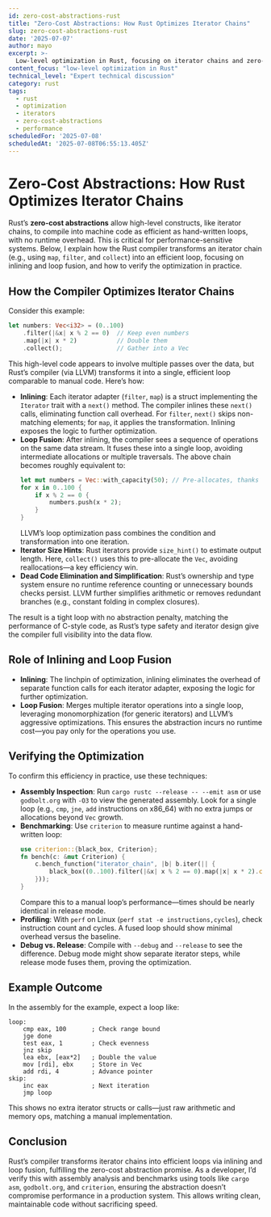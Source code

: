```yaml
---
id: zero-cost-abstractions-rust
title: "Zero-Cost Abstractions: How Rust Optimizes Iterator Chains"
slug: zero-cost-abstractions-rust
date: '2025-07-07'
author: mayo
excerpt: >-
  Low-level optimization in Rust, focusing on iterator chains and zero-cost abstractions
content_focus: "low-level optimization in Rust"
technical_level: "Expert technical discussion"
category: rust
tags:
  - rust
  - optimization
  - iterators
  - zero-cost-abstractions
  - performance
scheduledFor: '2025-07-08'
scheduledAt: '2025-07-08T06:55:13.405Z'
---
```


# Zero-Cost Abstractions: How Rust Optimizes Iterator Chains

Rust’s **zero-cost abstractions** allow high-level constructs, like iterator chains, to compile into machine code as efficient as hand-written loops, with no runtime overhead. This is critical for performance-sensitive systems. Below, I explain how the Rust compiler transforms an iterator chain (e.g., using `map`, `filter`, and `collect`) into an efficient loop, focusing on inlining and loop fusion, and how to verify the optimization in practice.

## How the Compiler Optimizes Iterator Chains

Consider this example:

```rust
let numbers: Vec<i32> = (0..100)
    .filter(|&x| x % 2 == 0)  // Keep even numbers
    .map(|x| x * 2)           // Double them
    .collect();               // Gather into a Vec
```

This high-level code appears to involve multiple passes over the data, but Rust’s compiler (via LLVM) transforms it into a single, efficient loop comparable to manual code. Here’s how:

- **Inlining**: Each iterator adapter (`filter`, `map`) is a struct implementing the `Iterator` trait with a `next()` method. The compiler inlines these `next()` calls, eliminating function call overhead. For `filter`, `next()` skips non-matching elements; for `map`, it applies the transformation. Inlining exposes the logic to further optimization.
- **Loop Fusion**: After inlining, the compiler sees a sequence of operations on the same data stream. It fuses these into a single loop, avoiding intermediate allocations or multiple traversals. The above chain becomes roughly equivalent to:
  ```rust
  let mut numbers = Vec::with_capacity(50); // Pre-allocates, thanks to size hints
  for x in 0..100 {
      if x % 2 == 0 {
          numbers.push(x * 2);
      }
  }
  ```
  LLVM’s loop optimization pass combines the condition and transformation into one iteration.
- **Iterator Size Hints**: Rust iterators provide `size_hint()` to estimate output length. Here, `collect()` uses this to pre-allocate the `Vec`, avoiding reallocations—a key efficiency win.
- **Dead Code Elimination and Simplification**: Rust’s ownership and type system ensure no runtime reference counting or unnecessary bounds checks persist. LLVM further simplifies arithmetic or removes redundant branches (e.g., constant folding in complex closures).

The result is a tight loop with no abstraction penalty, matching the performance of C-style code, as Rust’s type safety and iterator design give the compiler full visibility into the data flow.

## Role of Inlining and Loop Fusion

- **Inlining**: The linchpin of optimization, inlining eliminates the overhead of separate function calls for each iterator adapter, exposing the logic for further optimization.
- **Loop Fusion**: Merges multiple iterator operations into a single loop, leveraging monomorphization (for generic iterators) and LLVM’s aggressive optimizations. This ensures the abstraction incurs no runtime cost—you pay only for the operations you use.

## Verifying the Optimization

To confirm this efficiency in practice, use these techniques:

- **Assembly Inspection**: Run `cargo rustc --release -- --emit asm` or use `godbolt.org` with `-O3` to view the generated assembly. Look for a single loop (e.g., `cmp`, `jne`, `add` instructions on x86_64) with no extra jumps or allocations beyond `Vec` growth.
- **Benchmarking**: Use `criterion` to measure runtime against a hand-written loop:
  ```rust
  use criterion::{black_box, Criterion};
  fn bench(c: &mut Criterion) {
      c.bench_function("iterator_chain", |b| b.iter(|| {
          black_box((0..100).filter(|&x| x % 2 == 0).map(|x| x * 2).collect::<Vec<i32>>())
      }));
  }
  ```
  Compare this to a manual loop’s performance—times should be nearly identical in release mode.
- **Profiling**: With `perf` on Linux (`perf stat -e instructions,cycles`), check instruction count and cycles. A fused loop should show minimal overhead versus the baseline.
- **Debug vs. Release**: Compile with `--debug` and `--release` to see the difference. Debug mode might show separate iterator steps, while release mode fuses them, proving the optimization.

## Example Outcome

In the assembly for the example, expect a loop like:

```text
loop:
    cmp eax, 100       ; Check range bound
    jge done
    test eax, 1        ; Check evenness
    jnz skip
    lea ebx, [eax*2]   ; Double the value
    mov [rdi], ebx     ; Store in Vec
    add rdi, 4         ; Advance pointer
skip:
    inc eax            ; Next iteration
    jmp loop
```

This shows no extra iterator structs or calls—just raw arithmetic and memory ops, matching a manual implementation.

## Conclusion

Rust’s compiler transforms iterator chains into efficient loops via inlining and loop fusion, fulfilling the zero-cost abstraction promise. As a developer, I’d verify this with assembly analysis and benchmarks using tools like `cargo asm`, `godbolt.org`, and `criterion`, ensuring the abstraction doesn’t compromise performance in a production system. This allows writing clean, maintainable code without sacrificing speed.
